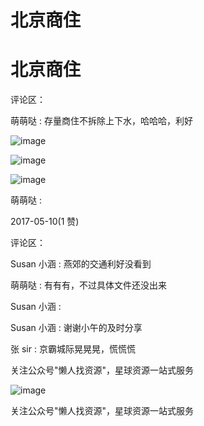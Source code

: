 # 北京商住

# 北京商住

评论区：

萌萌哒 : 存量商住不拆除上下水，哈哈哈，利好

![image](img/Image_029.png)

![image](img/Image_030.png)

![image](img/Image_031.png)

萌萌哒 :

2017-05-10(1 赞)

评论区：

Susan 小涵 : 燕郊的交通利好没看到

萌萌哒 : 有有有，不过具体文件还没出来

Susan 小涵 :

Susan 小涵 : 谢谢小午的及时分享

张 sir : 京霸城际晃晃晃，慌慌慌

关注公众号"懒人找资源"，星球资源一站式服务

![image](img/Image_032.png)

关注公众号"懒人找资源"，星球资源一站式服务